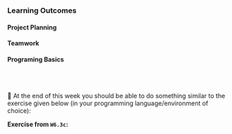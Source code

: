 ### Learning Outcomes

#### Project Planning

<panel type="success" header="**`W6.1` Can explain simple project planning tools and techniques**" no-close>

  <panel type="success" header="`W6.1a` Can explain work breakdown structures" expanded no-close>
    <include src="../../book/projectPlanning/workBreakdownStructure/full.md" />
  </panel>
  
  <panel type="success" header="`W6.1b` Can explain milestones" expanded no-close>
    <include src="../../book/projectPlanning/milestones/full.md" />
  </panel>
  
  <panel type="success" header="`W6.1c` Can explain buffers" expanded no-close>
    <include src="../../book/projectPlanning/buffers/full.md" />
  </panel>
  
  <panel type="success" header="`W6.1d` Can explain task tracking" expanded no-close>
    <include src="../../book/projectPlanning/issueTrackers/full.md" />
  </panel>  
  
  <panel type="success" header="`W6.1e` Can explain Gantt charts" expanded no-close>
    <include src="../../book/projectPlanning/ganttCharts/full.md" />
  </panel> 
   
  <panel type="success" header="`W6.1f` Can explain PERT charts" expanded no-close>
    <include src="../../book/projectPlanning/pertCharts/full.md" />
  </panel>

</panel>


#### Teamwork

<panel type="success" header="**`W6.2` Can explain common team structures**" no-close>
  
  <include src="../../book/teamwork/teamStructures/full.md" />

</panel>



#### Programing Basics


<panel type="warning" header="**`W6.3` Can use dictionaries**" no-close>

  <panel type="warning" header="`W6.3a` Can define dictionaries" expanded no-close>
    <include src="../../programming/dictionaries-intro/text.md" />
  </panel>
  <panel type="warning" header="`W6.3b` Can work with dictionaries" expanded no-close>
    <include src="../../programming/dictionaries-workingWith/text.md" />
  </panel>
  <panel type="warning" header="`W6.3c` Can use nexted dictionaries" expanded no-close>
    <include src="../../programming/dictionaries-nested/text.md" />
  </panel>

</panel>

<br><br>

:dart: At the end of this week you should be able to do something similar to the exercise given below (in your programming language/environment of choice):

<panel header=" Evidence of achieving the LO" no-close>

**Exercise from `W6.3c`:**<br>
  <include src="../../programming/dictionaries-nested/e-gradeReport.md" /><p/>
</panel>
